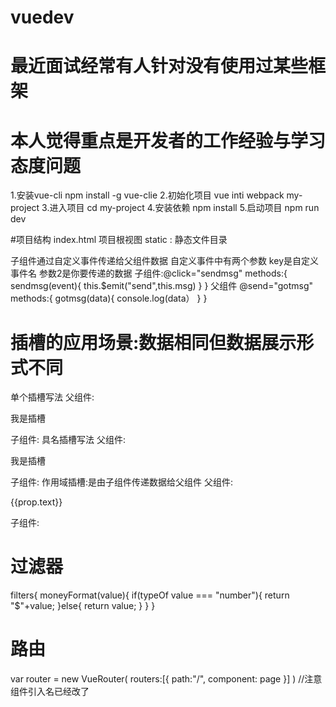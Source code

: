 # vuedev
# 最近面试经常有人针对没有使用过某些框架
# 本人觉得重点是开发者的工作经验与学习态度问题

1.安装vue-cli
   npm install -g vue-clie
2.初始化项目
  vue inti webpack my-project
3.进入项目
cd my-project
4.安装依赖
 npm install
5.启动项目
 npm run dev

#项目结构
index.html 项目根视图
static : 静态文件目录


子组件通过自定义事件传递给父组件数据
自定义事件中有两个参数 key是自定义事件名 参数2是你要传递的数据
子组件:@click="sendmsg"
          methods:{
             sendmsg(event){
                  this.$emit("send",this.msg)
}
}
父组件  @send="gotmsg"
          methods:{
              gotmsg(data){
                  console.log(data）
}
}

# 插槽的应用场景:数据相同但数据展示形式不同
单个插槽写法
  父组件:<son><p>我是插槽</p></son>
  子组件:<slot></slot>
具名插槽写法
  父组件:<son><p slot="s1">我是插槽</p></son>
  子组件:<slot name="s1"></slot>
作用域插槽:是由子组件传递数据给父组件
  父组件:<son><p slot-scope="prop">{{prop.text}}</p></son>
子组件:<slot text="我是数据传递"></slot>

# 过滤器
filters{
    moneyFormat(value){
        if(typeOf value === "number"){
           return "$"+value; 
       }else{
           return value;
       }
    }
}

# 路由
var router = new VueRouter(
routers:[{
    path:"/",
    component: page
}]
) //注意组件引入名已经改了